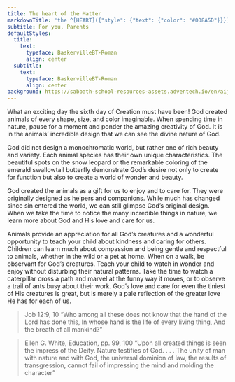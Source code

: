```yaml
---
title: The heart of the Matter
markdownTitle: 'the ^[HEART]({"style": {"text": {"color": "#008A5D"}}}) of the ^[MATTER]({"style": {"text": {"color": "#F58D38"}}})'
subtitle: For you, Parents
defaultStyles:
  title:
    text:
      typeface: BaskervilleBT-Roman
      align: center
  subtitle:
    text:
      typeface: BaskervilleBT-Roman
      align: center
background: https://sabbath-school-resources-assets.adventech.io/en/aij/2025-01-bg/assets/10-04.png
---
```


What an exciting day the sixth day of Creation must have been! God created animals of every shape, size, and color imaginable. When spending time in nature, pause for a moment and ponder the amazing creativity of God. It is in the animals’ incredible design that we can see the divine nature of God. 

God did not design a monochromatic world, but rather one of rich beauty and variety. Each animal species has their own unique characteristics. The beautiful spots on the snow leopard or the remarkable coloring of the emerald swallowtail butterfly demonstrate God’s desire not only to create for function but also to create a world of wonder and beauty. 

God created the animals as a gift for us to enjoy and to care for. They were originally designed as helpers and companions. While much has changed since sin entered the world, we can still glimpse God’s original design. When we take the time to notice the many incredible things in nature, we learn more about God and His love and care for us. 

Animals provide an appreciation for all God’s creatures and a wonderful opportunity to teach your child about kindness and caring for others. Children can learn much about compassion and being gentle and respectful to animals, whether in the wild or a pet at home. When on a walk, be observant for God’s creatures. Teach your child to watch in wonder and enjoy without disturbing their natural patterns. Take the time to watch a caterpillar cross a path and marvel at the funny way it moves, or to observe a trail of ants busy about their work. God’s love and care for even the tiniest of His creatures is great, but is merely a pale reflection of the greater love He has for each of us. 

> <callout>Job 12:9, 10</callout>
> “Who among all these does not know that the hand of the Lord has done this, In whose hand is the life of every living thing, And the breath of all mankind?”   

> <callout>Ellen G. White, Education, pp. 99, 100</callout>
> “Upon all created things is seen the impress of the Deity. Nature testifies of God. . . . The unity of man with nature and with God, the universal dominion of law, the results of transgression, cannot fail of impressing the mind and molding the character” 